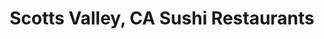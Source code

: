 ---
layout: city
title: Scotts Valley, CA Sushi Restaurants
permalink: /california/scotts-valley/
stateAbbr: CA
stateName: California
cityName: Scotts Valley
---